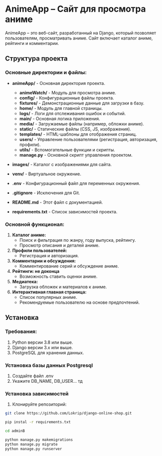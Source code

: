 # AnimeApp – Сайт для просмотра аниме

AnimeApp – это веб-сайт, разработанный на Django, который позволяет пользователям, просматривать аниме. Сайт включает каталог аниме, рейтинги и комментарии.

## Структура проекта

### Основные директории и файлы:
- **animeApp/** - Основная директория проекта.
  - **animeWatch/** - Модуль для просмотра аниме.
  - **config/** - Конфигурационные файлы проекта.
  - **fixtures/** - Демонстрационные данные для загрузки в базу.
  - **home/** - Модуль для главной страницы.
  - **logs/** - Логи для отслеживания ошибок и событий.
  - **main/** - Основная логика приложения.
  - **media/** - Загружаемые файлы (например, обложки аниме).
  - **static/** - Статические файлы (CSS, JS, изображения).
  - **templates/** - HTML-шаблоны для отображения страниц.
  - **users/** - Управление пользователями (регистрация, авторизация, профили).
  - **utils/** - Вспомогательные функции и скрипты.
  - **manage.py** - Основной скрипт управления проектом.

- **images/** - Каталог с изображениями для сайта.
- **venv/** - Виртуальное окружение.
- **.env** - Конфигурационный файл для переменных окружения.
- **.gitignore** - Исключения для Git.
- **README.md** - Этот файл с документацией.
- **requirements.txt** - Список зависимостей проекта.

### Основной функционал:
1. **Каталог аниме:**
   - Поиск и фильтрация по жанру, году выпуска, рейтингу.
   - Просмотр описания и деталей аниме.
2. **Профили пользователей:**
   - Регистрация и авторизация.
3. **Комментарии и обсуждения:**
   - Комментирование серий и обсуждение аниме.
4. **Рейтинги: не доконца**
   - Возможность ставить оценки аниме.
5. **Медиатека:**
   - Загрузка обложек и материалов к аниме.
6. **Интерактивная главная страница:**
   - Список популярных аниме.
   - Рекомендуемые пользователю на основе предпочтений.

## Установка

### Требования:
1. Python версии 3.8 или выше.
2. Django версии 3.x или выше.
3. PostgreSQL для хранения данных.

### Установка базы данных Postgresql

1. Создайте файл .env
2. Укажите DB_NAME, DB_USER... тд

### Установка зависимостей

1. Клонируйте репозиторий:

```bash
git clone https://github.com/Lokrip/django-online-shop.git

pip instal -r requirements.txt

cd adminB

python manage.py makemigrations
python manage.py migrate
python manage.py runserver

